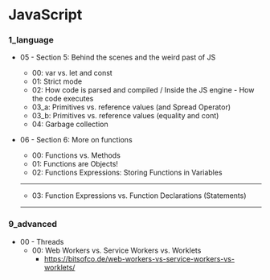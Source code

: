 # JavaScript

### 1_language
* 05 - Section 5: Behind the scenes and the weird past of JS
    * 00: var vs. let and const
    * 01: Strict mode
    * 02: How code is parsed and compiled / Inside the JS engine - How the code executes
    * 03_a: Primitives vs. reference values (and Spread Operator)
    * 03_b: Primitives vs. reference values (equality and cont)
    * 04: Garbage collection

* 06 - Section 6: More on functions
    * 00: Functions vs. Methods 
    * 01: Functions are Objects!
    * 02: Functions Expressions: Storing Functions in Variables

    *********************************
    * 03: Function Expressions vs. Function Declarations (Statements)
    *********************************


### 9_advanced
* 00 - Threads
    * 00: Web Workers vs. Service Workers vs. Worklets
        * https://bitsofco.de/web-workers-vs-service-workers-vs-worklets/